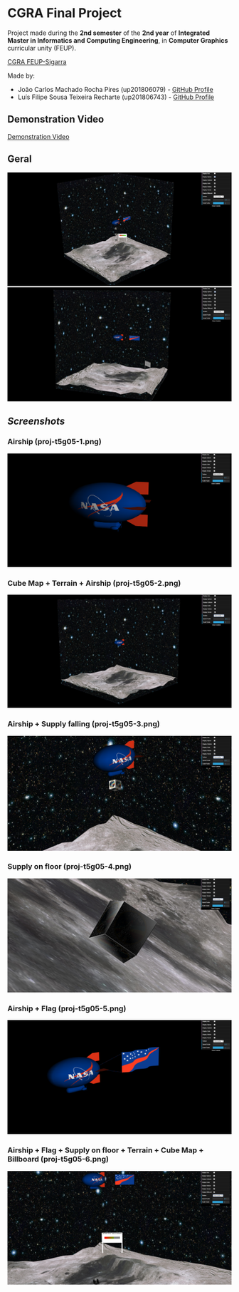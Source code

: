 # CGRA Final Project

Project made during the **2nd semester** of the **2nd year** of **Integrated Master in Informatics and Computing Engineering**, in **Computer Graphics** curricular unity (FEUP).

[CGRA FEUP-Sigarra](https://sigarra.up.pt/feup/en/UCURR_GERAL.FICHA_UC_VIEW?pv_ocorrencia_id=368702 "Curricular Unity Homepage")

Made by:

- João Carlos Machado Rocha Pires (up201806079) - [GitHub Profile](https://github.com/JoaoCarlosPires "GitHub Profile")
- Luís Filipe Sousa Teixeira Recharte (up201806743) - [GitHub Profile](https://github.com/filipeeteixeira "GitHub Profile")

## Demonstration Video

[Demonstration Video](https://www.youtube.com/watch?v=3hM5_BhhGgQ "YouTube Link")

## Geral

![](proj-t5g05-1.png)
![](proj-t5g05-2.png)

## *Screenshots*

### Airship (proj-t5g05-1.png)
![](capturas_ecra/proj-t5g05-1.png)

### Cube Map + Terrain + Airship (proj-t5g05-2.png)
![](capturas_ecra/proj-t5g05-2.png)

### Airship + Supply falling (proj-t5g05-3.png)
![](capturas_ecra/proj-t5g05-3.png)

### Supply on floor (proj-t5g05-4.png)
![](capturas_ecra/proj-t5g05-4.png)

### Airship + Flag (proj-t5g05-5.png)
![](capturas_ecra/proj-t5g05-5.png)

### Airship + Flag + Supply on floor + Terrain + Cube Map + Billboard (proj-t5g05-6.png)
![](capturas_ecra/proj-t5g05-6.png)
